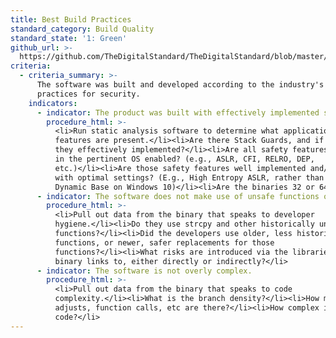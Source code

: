 ```yaml
---
title: Best Build Practices
standard_category: Build Quality
standard_state: '1: Green'
github_url: >-
  https://github.com/TheDigitalStandard/TheDigitalStandard/blob/master/Security%20(Is%20it%20safe%3F)%2FBuild%20Quality%2FBest%20Build%20Practices.yaml
criteria:
  - criteria_summary: >-
      The software was built and developed according to the industry's best
      practices for security.
    indicators:
      - indicator: The product was built with effectively implemented safety features.
        procedure_html: >-
          <li>Run static analysis software to determine what application armoring
          features are present.</li><li>Are there Stack Guards, and if so, are
          they effectively implemented?</li><li>Are all safety features available
          in the pertinent OS enabled? (e.g., ASLR, CFI, RELRO, DEP,
          etc.)</li><li>Are those safety features well implemented and/or enabled
          with optimal settings? (E.g., High Entropy ASLR, rather than just
          Dynamic Base on Windows 10)</li><li>Are the binaries 32 or 64 bit?</li>
      - indicator: The software does not make use of unsafe functions or libraries.
        procedure_html: >-
          <li>Pull out data from the binary that speaks to developer
          hygiene.</li><li>Do they use strcpy and other historically unsafe
          functions?</li><li>Did the developers use older, less historically safe
          functions, or newer, safer replacements for those
          functions?</li><li>What risks are introduced via the libraries that the
          binary links to, either directly or indirectly?</li>
      - indicator: The software is not overly complex.
        procedure_html: >-
          <li>Pull out data from the binary that speaks to code
          complexity.</li><li>What is the branch density?</li><li>How many stack
          adjusts, function calls, etc are there?</li><li>How complex is the
          code?</li>
---
```


